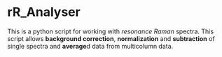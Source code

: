 # rR_Analyser

This is a python script for working with *resonance Raman* spectra. This script allows **background correction**, **normalization** and **subtraction** of single spectra and **average**d data from multicolumn data.
